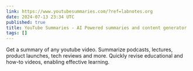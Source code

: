 ```yaml
---
link: https://www.youtubesummaries.com/?ref=labnotes.org
date: 2024-07-13 23:34 UTC
published: true
title: YouTube Summaries - AI Powered summaries and content generator
tags: []
---
```


Get a summary of any youtube video. Summarize podcasts, lectures, product launches, tech reviews and more. Quickly revise educational and how-to videos, enabling effective learning.
